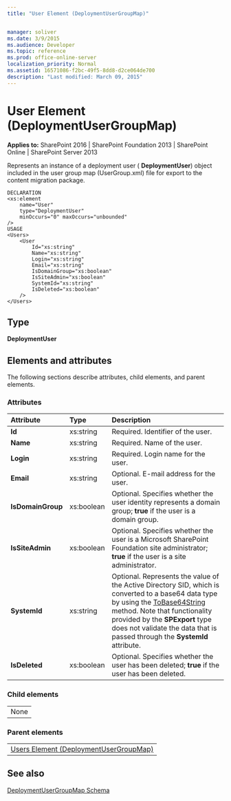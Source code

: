 ```yaml
---
title: "User Element (DeploymentUserGroupMap)"


manager: soliver
ms.date: 3/9/2015
ms.audience: Developer
ms.topic: reference
ms.prod: office-online-server
localization_priority: Normal
ms.assetid: 16571086-f2bc-49f5-8dd8-d2ce064de700
description: "Last modified: March 09, 2015"
---
```


# User Element (DeploymentUserGroupMap)

 
  
 **Applies to:** SharePoint 2016 | SharePoint Foundation 2013 | SharePoint Online | SharePoint Server 2013
  
Represents an instance of a deployment user ( **DeploymentUser**) object included in the user group map (UserGroup.xml) file for export to the content migration package.
  
```
DECLARATION
<xs:element 
    name="User" 
    type="DeploymentUser" 
    minOccurs="0" maxOccurs="unbounded" 
/>
USAGE
<Users>
    <User
        Id="xs:string"
        Name="xs:string"
        Login="xs:string"
        Email="xs:string"
        IsDomainGroup="xs:boolean"
        IsSiteAdmin="xs:boolean"
        SystemId="xs:string"
        IsDeleted="xs:boolean"
    />
</Users>

```

## Type

 **DeploymentUser**
  
## Elements and attributes

The following sections describe attributes, child elements, and parent elements.

### Attributes

|**Attribute**|**Type**|**Description**|
|:-----|:-----|:-----|
|**Id** <br/> |xs:string  <br/> |Required. Identifier of the user.  <br/> |
|**Name** <br/> |xs:string  <br/> |Required. Name of the user.  <br/> |
|**Login** <br/> |xs:string  <br/> |Required. Login name for the user.  <br/> |
|**Email** <br/> |xs:string  <br/> |Optional. E-mail address for the user.  <br/> |
|**IsDomainGroup** <br/> |xs:boolean  <br/> |Optional. Specifies whether the user identity represents a domain group; **true** if the user is a domain group.  <br/> |
|**IsSiteAdmin** <br/> |xs:boolean  <br/> |Optional. Specifies whether the user is a Microsoft SharePoint Foundation site administrator; **true** if the user is a site administrator.  <br/> |
|**SystemId** <br/> |xs:string  <br/> |Optional. Represents the value of the Active Directory SID, which is converted to a base64 data type by using the [ToBase64String](frlrfSystemConvertClassToBase64StringTopic) method. Note that functionality provided by the **SPExport** type does not validate the data that is passed through the **SystemId** attribute.  <br/> |
|**IsDeleted** <br/> |xs:boolean  <br/> |Optional. Specifies whether the user has been deleted; **true** if the user has been deleted.  <br/> |
   
### Child elements

||
|:-----|
|None |
   
### Parent elements

||
|:-----|
|[Users Element (DeploymentUserGroupMap)](users-element-deploymentusergroupmap.md)|
   
## See also



[DeploymentUserGroupMap Schema](deploymentusergroupmap-schema.md)

